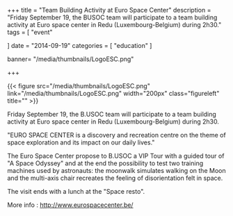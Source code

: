 +++
title = "Team Building Activity at Euro Space Center"
description = "Friday September 19, the BUSOC team will participate to a team building activity at Euro space center in Redu (Luxembourg-Belgium) during 2h30."
tags = [
 "event"

]
date = "2014-09-19"
categories = [
   "education"
]

banner= "/media/thumbnails/LogoESC.png"


+++

{{< figure src="/media/thumbnails/LogoESC.png"  link="/media/thumbnails/LogoESC.png"  width="200px" class="figureleft" title="" >}}

Friday September 19, the B.USOC team will participate to a team building activity at Euro space center in Redu (Luxembourg-Belgium) during 2h30.

"EURO SPACE CENTER is a discovery and recreation centre on the theme of space exploration and its impact on our daily lives."

The Euro Space Center propose to B.USOC a VIP Tour with a guided tour of "A Space Odyssey" and at the end the possibility to test two training machines used by astronauts: the moonwalk simulates walking on the Moon and the multi-axis chair recreates the feeling of disorientation felt in space.

The visit ends with a lunch at the "Space resto".

More info : http://www.eurospacecenter.be/
